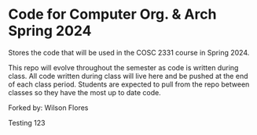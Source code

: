 # Code for Computer Org. & Arch Spring 2024

Stores the code that will be used in the COSC 2331 course in Spring 2024.

This repo will evolve throughout the semester as code is written during class. All code written during class will live here and be pushed at the end of each class period. Students are expected to pull from the repo between classes so they have the most up to date code.

Forked by: Wilson Flores

Testing 123
